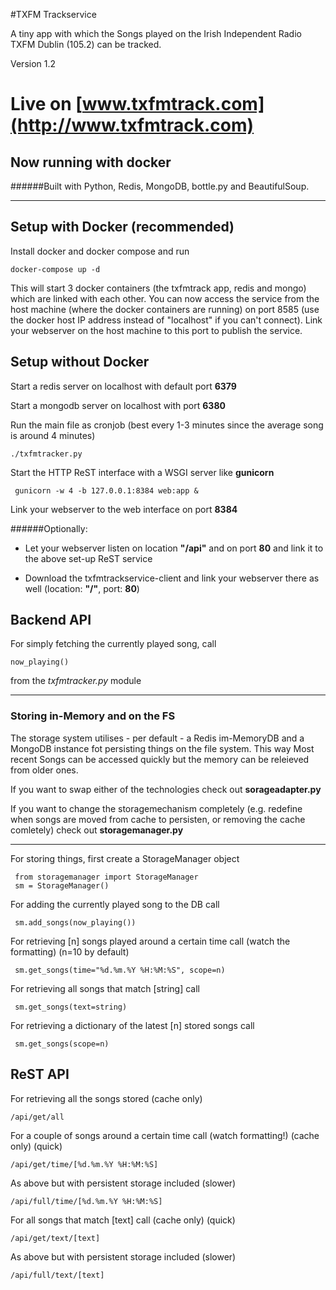 #TXFM Trackservice

A tiny app with which the Songs played on the Irish Independent Radio TXFM Dublin (105.2) can be tracked.

Version 1.2

# Live on [www.txfmtrack.com](http://www.txfmtrack.com)

## Now running with docker

######Built with Python, Redis, MongoDB, bottle.py and BeautifulSoup.

---

## Setup with Docker (recommended)

Install docker and docker compose and run 

    docker-compose up -d

This will start 3 docker containers (the txfmtrack app, redis and mongo) which are linked with each other.
You can now access the service from the host machine (where the docker containers are running) on port 8585 (use the docker host IP address instead of "localhost" if you can't connect).
Link your webserver on the host machine to this port to publish the service.

## Setup without Docker

Start a redis server on localhost with default port **6379**

Start a mongodb server on localhost with port **6380**

Run the main file as cronjob (best every 1-3 minutes since the average song is around 4 minutes)

    ./txfmtracker.py

Start the HTTP ReST interface with a WSGI server like **gunicorn**<br>

     gunicorn -w 4 -b 127.0.0.1:8384 web:app &

Link your webserver to the web interface on port **8384**

######Optionally:

- Let your webserver listen on location **"/api"** and on port **80** and link it to the above set-up ReST service

- Download the txfmtrackservice-client and link your webserver there as well (location: **"/"**, port: **80**)


## Backend API

For simply fetching the currently played song, call

    now_playing()
from the *txfmtracker.py* module

---

### Storing in-Memory and on the FS

The storage system utilises - per default - a Redis im-MemoryDB and a MongoDB  instance fot persisting things on the file system. This way Most recent Songs can be accessed quickly but the memory can be releieved from older ones.

If you want to swap either of the technologies check out **sorageadapter.py**

If you want to change the storagemechanism completely (e.g. redefine when songs are moved from cache to persisten, or removing the cache comletely) check out **storagemanager.py**

---

For storing things, first create a StorageManager object

     from storagemanager import StorageManager
     sm = StorageManager()

For adding the currently played song to the DB call

     sm.add_songs(now_playing())

For retrieving [n] songs played around a certain time call (watch the formatting) (n=10 by default)

     sm.get_songs(time="%d.%m.%Y %H:%M:%S", scope=n)

For retrieving all songs that match [string] call

     sm.get_songs(text=string)

For retrieving a dictionary of the latest [n] stored songs call

     sm.get_songs(scope=n)

## ReST API

For retrieving all the songs stored (cache only)

    /api/get/all

For a couple of songs around a certain time call (watch formatting!) (cache only) (quick)

    /api/get/time/[%d.%m.%Y %H:%M:%S]


As above but with persistent storage included (slower)

    /api/full/time/[%d.%m.%Y %H:%M:%S]

For all songs that match [text] call (cache only) (quick)

    /api/get/text/[text]


As above but with persistent storage included (slower)

    /api/full/text/[text]
